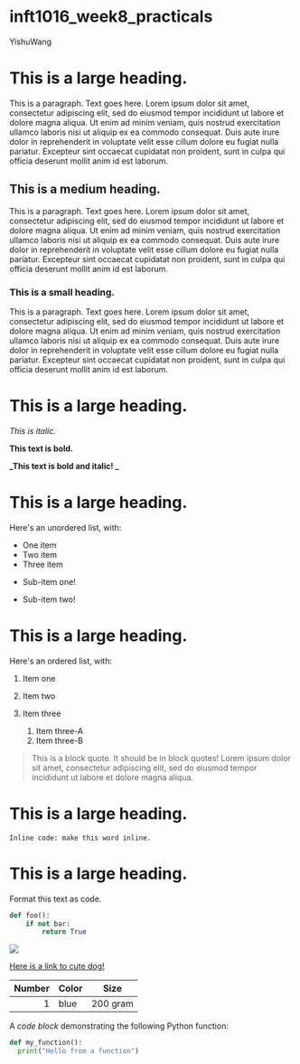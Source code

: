 # inft1016_week8_practicals

YishuWang

# This is a large heading. 

This is a paragraph. Text goes here. Lorem ipsum dolor sit amet, consectetur adipiscing elit, sed do eiusmod tempor incididunt ut labore et dolore magna aliqua. Ut enim ad minim veniam, quis nostrud exercitation ullamco laboris nisi ut aliquip ex ea commodo consequat. Duis aute irure dolor in reprehenderit in voluptate velit esse cillum dolore eu fugiat nulla pariatur. Excepteur sint occaecat cupidatat non proident, sunt in culpa qui officia deserunt mollit anim id est laborum.

## This is a medium heading. 

This is a paragraph. Text goes here. Lorem ipsum dolor sit amet, consectetur adipiscing elit, sed do eiusmod tempor incididunt ut labore et dolore magna aliqua. Ut enim ad minim veniam, quis nostrud exercitation ullamco laboris nisi ut aliquip ex ea commodo consequat. Duis aute irure dolor in reprehenderit in voluptate velit esse cillum dolore eu fugiat nulla pariatur. Excepteur sint occaecat cupidatat non proident, sunt in culpa qui officia deserunt mollit anim id est laborum.

### This is a small heading. 

This is a paragraph. Text goes here. Lorem ipsum dolor sit amet, consectetur adipiscing elit, sed do eiusmod tempor incididunt ut labore et dolore magna aliqua. Ut enim ad minim veniam, quis nostrud exercitation ullamco laboris nisi ut aliquip ex ea commodo consequat. Duis aute irure dolor in reprehenderit in voluptate velit esse cillum dolore eu fugiat nulla pariatur. Excepteur sint occaecat cupidatat non proident, sunt in culpa qui officia deserunt mollit anim id est laborum.

# This is a large heading. 

_This is italic._

**This text is bold.**

**_This text is bold and italic! _**

# This is a large heading. 

Here's an unordered list, with:

* One item
* Two item
* Three item

+ Sub-item one!

- Sub-item two!

# This is a large heading. 

Here's an ordered list, with:

1. Item one

2. Item two

3. Item three
   1. Item three-A
   2. Item three-B
   
   


> This is a block quote. It should be in block quotes! Lorem ipsum dolor sit amet, consectetur adipiscing elit, sed do eiusmod tempor incididunt ut labore et dolore magna aliqua.

# This is a large heading. 

`Inline code: make this word inline.` 

# This is a large heading. 

Format this text as code. 

```python
def foo():
    if not bar:
        return True
```



![](https://images.pexels.com/photos/1108099/pexels-photo-1108099.jpeg?auto=compress&cs=tinysrgb&w=1260&h=750&dpr=1.)



[Here is a link to cute dog!](https://images.pexels.com/photos/1108099/pexels-photo-1108099.jpeg?auto=compress&cs=tinysrgb&w=1260&h=750&dpr=1)



| Number | Color |   Size   |
| -----: | :---- | :------: |
|      1 | blue  | 200 gram |



A *code block* demonstrating the following Python function:

```python
def my_function():
  print("Hello from a function")
```

